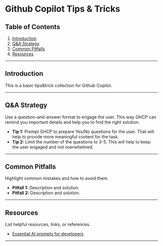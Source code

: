 # Github Copilot Tips & Tricks

## Table of Contents

1. [Introduction](#introduction)
2. [Q&A Strategy](#qa-strategy)
3. [Common Pitfalls](#common-pitfalls)
4. [Resources](#resources)

---

## Introduction

This is a basic tips&trick collection for Github Copilot.

---

## Q&A Strategy

Use a question-and-answer format to engage the user. This way GHCP can remind you important details and help you to find the right solution.

- **Tip 1:** Prompt GHCP to prepare Yes/No questions for the user. That will help to provide more meaningful content for the task.
- **Tip 2:** Limit the number of the questions to 3-5. This will help to keep the user engaged and not overwhelmed.

---

## Common Pitfalls

Highlight common mistakes and how to avoid them.

- **Pitfall 1:** Description and solution.
- **Pitfall 2:** Description and solution.

---

## Resources

List helpful resources, links, or references.

- [Essential AI prompts for developers](https://www.youtube.com/watch?v=H3M95i4iS5c)

---
